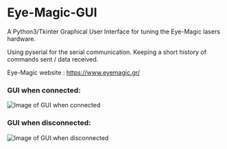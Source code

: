 # Eye-Magic-GUI
A Python3/Tkinter Graphical User Interface for tuning the Eye-Magic lasers hardware.

Using pyserial for the serial communication. Keeping a short history of commands sent / data received.

Eye-Magic website : https://www.eyemagic.gr/

### GUI when connected:

![Image of GUI when connected](https://github.com/BillBrousalis/Eye-Magic-GUI/blob/main/github_snaps_for_readme/gui_connected.PNG)

### GUI when disconnected:
![Image of GUI when disconnected](https://github.com/BillBrousalis/Eye-Magic-GUI/blob/main/github_snaps_for_readme/gui_disconnected.PNG)
